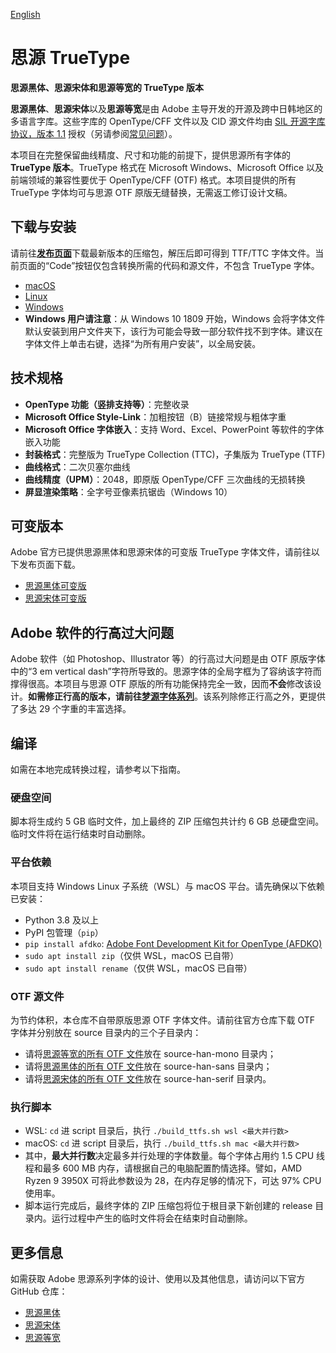 [English](README-EN.md)

# 思源 TrueType
**思源黑体、思源宋体和思源等宽的 TrueType 版本**

**思源黑体**、**思源宋体**以及**思源等宽**是由 Adobe 主导开发的开源及跨中日韩地区的多语言字库。这些字库的 OpenType/CFF 文件以及 CID 源文件均由 [SIL 开源字库协议，版本 1.1](http://scripts.sil.org/OFL) 授权（另请参阅[常见问题](http://scripts.sil.org/cms/scripts/page.php?item_id=OFL-FAQ_web)）。

本项目在完整保留曲线精度、尺寸和功能的前提下，提供思源所有字体的 **TrueType 版本**。TrueType 格式在 Microsoft Windows、Microsoft Office 以及前端领域的兼容性要优于 OpenType/CFF (OTF) 格式。本项目提供的所有 TrueType 字体均可与思源 OTF 原版无缝替换，无需返工修订设计文稿。


## 下载与安装

请前往[**发布页面**](https://github.com/Pal3love/Source-Han-TrueType/releases)下载最新版本的压缩包，解压后即可得到 TTF/TTC 字体文件。当前页面的“Code”按钮仅包含转换所需的代码和源文件，不包含 TrueType 字体。

* [macOS](https://support.apple.com/en-us/HT201749)
* [Linux](https://github.com/adobe-fonts/source-code-pro/issues/17#issuecomment-8967116)
* [Windows](https://www.microsoft.com/en-us/Typography/TrueTypeInstall.aspx)
* **Windows 用户请注意**：从 Windows 10 1809 开始，Windows 会将字体文件默认安装到用户文件夹下，该行为可能会导致一部分软件找不到字体。建议在字体文件上单击右键，选择“为所有用户安装”，以全局安装。


## 技术规格

* **OpenType 功能（竖排支持等）**：完整收录
* **Microsoft Office Style-Link**：加粗按钮（B）链接常规与粗体字重
* **Microsoft Office 字体嵌入**：支持 Word、Excel、PowerPoint 等软件的字体嵌入功能
* **封装格式**：完整版为 TrueType Collection (TTC)，子集版为 TrueType (TTF)
* **曲线格式**：二次贝塞尔曲线
* **曲线精度（UPM）**：2048，即原版 OpenType/CFF 三次曲线的无损转换
* **屏显渲染策略**：全字号亚像素抗锯齿（Windows 10）


## 可变版本

Adobe 官方已提供思源黑体和思源宋体的可变版 TrueType 字体文件，请前往以下发布页面下载。

* [思源黑体可变版](https://github.com/adobe-fonts/source-han-sans/releases)
* [思源宋体可变版](https://github.com/adobe-fonts/source-han-serif/releases)


## Adobe 软件的行高过大问题

Adobe 软件（如 Photoshop、Illustrator 等）的行高过大问题是由 OTF 原版字体中的“3 em vertical dash”字符所导致的。思源字体的全局字框为了容纳该字符而撑得很高。本项目与思源 OTF 原版的所有功能保持完全一致，因而**不会**修改该设计。**如需修正行高的版本，请前往[梦源字体系列](https://github.com/Pal3love/dream-han-cjk)**。该系列除修正行高之外，更提供了多达 29 个字重的丰富选择。


## 编译

如需在本地完成转换过程，请参考以下指南。

### 硬盘空间

脚本将生成约 5 GB 临时文件，加上最终的 ZIP 压缩包共计约 6 GB 总硬盘空间。临时文件将在运行结束时自动删除。

### 平台依赖

本项目支持 Windows Linux 子系统（WSL）与 macOS 平台。请先确保以下依赖已安装：

* Python 3.8 及以上
* PyPI 包管理（`pip`）
* `pip install afdko`: [Adobe Font Development Kit for OpenType (AFDKO)](https://github.com/adobe-type-tools/afdko)
* `sudo apt install zip`（仅供 WSL，macOS 已自带）
* `sudo apt install rename`（仅供 WSL，macOS 已自带）

### OTF 源文件

为节约体积，本仓库不自带原版思源 OTF 字体文件。请前往官方仓库下载 OTF 字体并分别放在 source 目录内的三个子目录内：

* 请将[思源等宽的所有 OTF 文件](https://github.com/adobe-fonts/source-han-mono/archive/refs/heads/master.zip)放在 source-han-mono 目录内；
* 请将[思源黑体的所有 OTF 文件](https://github.com/adobe-fonts/source-han-sans/releases)放在 source-han-sans 目录内；
* 请将[思源宋体的所有 OTF 文件](https://github.com/adobe-fonts/source-han-serif/releases)放在 source-han-serif 目录内。

### 执行脚本

* WSL: `cd` 进 script 目录后，执行 `./build_ttfs.sh wsl <最大并行数>`
* macOS: `cd` 进 script 目录后，执行 `./build_ttfs.sh mac <最大并行数>`
* 其中，**最大并行数**决定最多并行处理的字体数量。每个字体占用约 1.5 CPU 线程和最多 600 MB 内存，请根据自己的电脑配置酌情选择。譬如，AMD Ryzen 9 3950X 可将此参数设为 28，在内存足够的情况下，可达 97% CPU 使用率。
* 脚本运行完成后，最终字体的 ZIP 压缩包将位于根目录下新创建的 release 目录内。运行过程中产生的临时文件将会在结束时自动删除。


## 更多信息

如需获取 Adobe 思源系列字体的设计、使用以及其他信息，请访问以下官方 GitHub 仓库：

* [思源黑体](https://github.com/adobe-fonts/source-han-sans)
* [思源宋体](https://github.com/adobe-fonts/source-han-serif)
* [思源等宽](https://github.com/adobe-fonts/source-han-mono)
